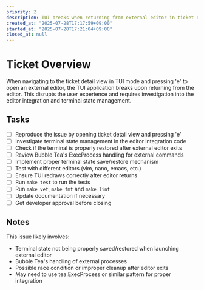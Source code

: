 ```yaml
---
priority: 2
description: TUI breaks when returning from external editor in ticket detail view
created_at: "2025-07-28T17:17:59+09:00"
started_at: "2025-07-28T17:21:04+09:00"
closed_at: null
---
```


# Ticket Overview

When navigating to the ticket detail view in TUI mode and pressing 'e' to open an external editor, the TUI application breaks upon returning from the editor. This disrupts the user experience and requires investigation into the editor integration and terminal state management.

## Tasks
- [ ] Reproduce the issue by opening ticket detail view and pressing 'e'
- [ ] Investigate terminal state management in the editor integration code
- [ ] Check if the terminal is properly restored after external editor exits
- [ ] Review Bubble Tea's ExecProcess handling for external commands
- [ ] Implement proper terminal state save/restore mechanism
- [ ] Test with different editors (vim, nano, emacs, etc.)
- [ ] Ensure TUI redraws correctly after editor returns
- [ ] Run `make test` to run the tests
- [ ] Run `make vet`, `make fmt` and `make lint`
- [ ] Update documentation if necessary
- [ ] Get developer approval before closing

## Notes

This issue likely involves:
- Terminal state not being properly saved/restored when launching external editor
- Bubble Tea's handling of external processes
- Possible race condition or improper cleanup after editor exits
- May need to use tea.ExecProcess or similar pattern for proper integration